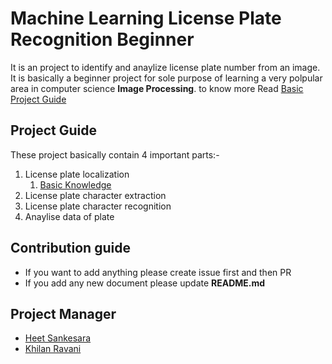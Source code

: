# Machine Learning License Plate Recognition Beginner
It is an project to identify and anaylize license plate number from an image. It is basically a beginner project for sole purpose of learning a very polpular area in computer science **Image Processing**.
to know more Read [Basic Project Guide](docs/p-1628--number_place_recognition.pdf)

## Project Guide

These project basically contain 4 important parts:-
1. License plate localization
   1. [Basic Knowledge](docs/IJETT-V10P322.pdf)
1. License plate character extraction
1. License plate character recognition
1. Anaylise data of plate

## Contribution guide

* If you want to add anything please create issue first and then PR
* If you add any new document please update **README.md**

## Project Manager

* [Heet Sankesara](https://github.com/Hsankesara)
* [Khilan Ravani](https://github.com/khilanravani)
